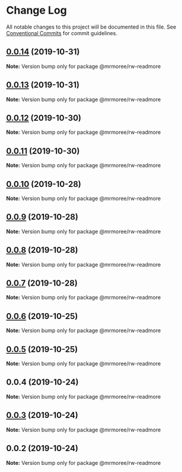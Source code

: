 # Change Log

All notable changes to this project will be documented in this file.
See [Conventional Commits](https://conventionalcommits.org) for commit guidelines.

## [0.0.14](https://github.com/mrmoree/ReweComponents/compare/@mrmoree/rw-readmore@0.0.13...@mrmoree/rw-readmore@0.0.14) (2019-10-31)

**Note:** Version bump only for package @mrmoree/rw-readmore





## [0.0.13](https://github.com/mrmoree/ReweComponents/compare/@mrmoree/rw-readmore@0.0.12...@mrmoree/rw-readmore@0.0.13) (2019-10-31)

**Note:** Version bump only for package @mrmoree/rw-readmore





## [0.0.12](https://github.com/mrmoree/ReweComponents/compare/@mrmoree/rw-readmore@0.0.11...@mrmoree/rw-readmore@0.0.12) (2019-10-30)

**Note:** Version bump only for package @mrmoree/rw-readmore





## [0.0.11](https://github.com/mrmoree/ReweComponents/compare/@mrmoree/rw-readmore@0.0.10...@mrmoree/rw-readmore@0.0.11) (2019-10-30)

**Note:** Version bump only for package @mrmoree/rw-readmore





## [0.0.10](https://github.com/mrmoree/ReweComponents/compare/@mrmoree/rw-readmore@0.0.9...@mrmoree/rw-readmore@0.0.10) (2019-10-28)

**Note:** Version bump only for package @mrmoree/rw-readmore





## [0.0.9](https://github.com/mrmoree/ReweComponents/compare/@mrmoree/rw-readmore@0.0.8...@mrmoree/rw-readmore@0.0.9) (2019-10-28)

**Note:** Version bump only for package @mrmoree/rw-readmore





## [0.0.8](https://github.com/mrmoree/ReweComponents/compare/@mrmoree/rw-readmore@0.0.7...@mrmoree/rw-readmore@0.0.8) (2019-10-28)

**Note:** Version bump only for package @mrmoree/rw-readmore





## [0.0.7](https://github.com/mrmoree/ReweComponents/compare/@mrmoree/rw-readmore@0.0.6...@mrmoree/rw-readmore@0.0.7) (2019-10-28)

**Note:** Version bump only for package @mrmoree/rw-readmore





## [0.0.6](https://github.com/mrmoree/ReweComponents/compare/@mrmoree/rw-readmore@0.0.5...@mrmoree/rw-readmore@0.0.6) (2019-10-25)

**Note:** Version bump only for package @mrmoree/rw-readmore





## [0.0.5](https://github.com/mrmoree/ReweComponents/compare/@mrmoree/rw-readmore@0.0.4...@mrmoree/rw-readmore@0.0.5) (2019-10-25)

**Note:** Version bump only for package @mrmoree/rw-readmore





## 0.0.4 (2019-10-24)

**Note:** Version bump only for package @mrmoree/rw-readmore





## [0.0.3](https://github.com/mrmoree/ReweComponents/compare/@mrmoree/rw-readmore@0.0.2...@mrmoree/rw-readmore@0.0.3) (2019-10-24)

**Note:** Version bump only for package @mrmoree/rw-readmore





## 0.0.2 (2019-10-24)

**Note:** Version bump only for package @mrmoree/rw-readmore
